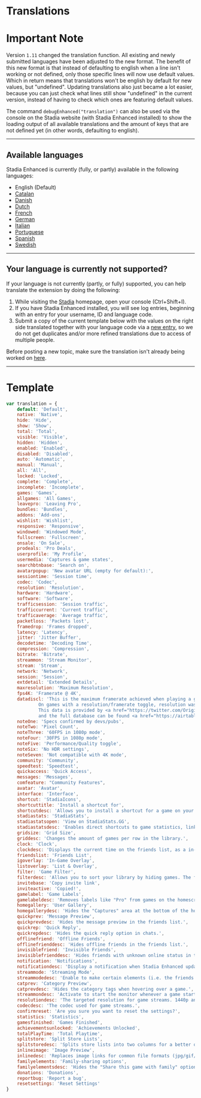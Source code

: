 
# Translations

# Important Note
Version `1.11` changed the translation function. All existing and newly submitted languages have been adjusted to the new format. The benefit of this new format is that instead of defaulting to english when a line isn't working or not defined, only those specific lines will now use default values. Which in return means that translations won't be english by default for new values, but "undefined". Updating translations also just became a lot easier, because you can just check what lines still show "undefined" in the current version, instead of having to check which ones are featuring default values.

The command `debugEnhanced("translation")` can also be used via the console on the Stadia website (with Stadia Enhanced installed) to show the loading output of all available translations and the amount of keys that are not defined yet (in other words, defaulting to english).

---

## Available languages
Stadia Enhanced is currently (fully, or partly) available in the following languages:

* English (Default)
* [Catalan](https://github.com/ChristopherKlay/StadiaEnhanced/discussions/60)
* [Danish](https://github.com/ChristopherKlay/StadiaEnhanced/discussions/81)
* [Dutch](https://github.com/ChristopherKlay/StadiaEnhanced/discussions/9)
* [French](https://github.com/ChristopherKlay/StadiaEnhanced/discussions/8)
* [German](https://github.com/ChristopherKlay/StadiaEnhanced/discussions/13)
* [Italian](https://github.com/ChristopherKlay/StadiaEnhanced/discussions/7)
* [Portuguese](https://github.com/ChristopherKlay/StadiaEnhanced/discussions/91)
* [Spanish](https://github.com/ChristopherKlay/StadiaEnhanced/discussions/67)
* [Swedish](https://github.com/ChristopherKlay/StadiaEnhanced/discussions/11)

---

## Your language is currently not supported?
If your language is not currently (partly, or fully) supported, you can help translate the extension by doing the following:

1. While visiting the [Stadia](https://stadia.com/) homepage, open your console (Ctrl+Shift+I).
2. If you have Stadia Enhanced installed, you will see log entries, beginning with an entry for your username, ID and language code.
3. Submit a copy of the current template below with the values on the right side translated together with your language code via a [new entry](https://github.com/ChristopherKlay/StadiaEnhanced/discussions?discussions_q=category%3ATranslations), so we do not get duplicates and/or more refined translations due to access of multiple people.

Before posting a new topic, make sure the translation isn't already being worked on [here](https://github.com/ChristopherKlay/StadiaEnhanced/discussions?discussions_q=category%3ATranslations).

---

# Template
```javascript
var translation = {
    default: 'Default',
    native: 'Native',
    hide: 'Hide',
    show: 'Show',
    total: 'Total',
    visible: 'Visible',
    hidden: 'Hidden',
    enabled: 'Enabled',
    disabled: 'Disabled',
    auto: 'Automatic',
    manual: 'Manual',
    all: 'All',
    locked: 'Locked',
    complete: 'Complete',
    incomplete: 'Incomplete',
    games: 'Games',
    allgames: 'All Games',
    leavepro: 'Leaving Pro',
    bundles: 'Bundles',
    addons: 'Add-ons',
    wishlist: 'Wishlist',
    responsive: 'Responsive',
    windowed: 'Windowed Mode',
    fullscreen: 'Fullscreen',
    onsale: 'On Sale',
    prodeals: 'Pro Deals',
    userprofile: 'My Profile',
    usermedia: 'Captures & game states',
    searchbtnbase: 'Search on',
    avatarpopup: 'New avatar URL (empty for default):',
    sessiontime: 'Session time',
    codec: 'Codec',
    resolution: 'Resolution',
    hardware: 'Hardware',
    software: 'Software',
    trafficsession: 'Session traffic',
    trafficcurrent: 'Current traffic',
    trafficaverage: 'Average traffic',
    packetloss: 'Packets lost',
    framedrop: 'Frames dropped',
    latency: 'Latency',
    jitter: 'Jitter Buffer',
    decodetime: 'Decoding Time',
    compression: 'Compression',
    bitrate: 'Bitrate',
    streammon: 'Stream Monitor',
    stream: 'Stream',
    network: 'Network',
    session: 'Session',
    extdetail: 'Extended Details',
    maxresolution: 'Maximum Resolution',
    fps4K: 'Framerate @ 4K',
    datadiscl: 'This is the maximum framerate achieved when playing a game in 4K mode (must be a Pro subscriber).\
            On games with a resolution/framerate toggle, resolution was picked. \
            This data is provided by <a href="https://twitter.com/OriginaIPenguin" target="_blank">@OriginaIPenguin</a> \
            and the full database can be found <a href="https://airtable.com/shr32bmiOThVvSGar/tblAeJTnP2bzZyews" target="_blank">here</a>.',
    noteOne: 'Specs confirmed by devs/pubs',
    noteTwo: 'Pixel Count',
    noteThree: '60FPS in 1080p mode',
    noteFour: '30FPS in 1080p mode',
    noteFive: 'Performance/Quality toggle',
    noteSix: 'No HDR settings',
    noteSeven: 'Not compatible with 4K mode',
    community: 'Community',
    speedtest: 'Speedtest',
    quickaccess: 'Quick Access',
    messages: 'Messages',
    comfeature: "Community Features",
    avatar: 'Avatar',
    interface: 'Interface',
    shortcut: 'StadiaIcons',
    shortcuttitle: 'Install a shortcut for',
    shortcutdesc: 'Allows you to install a shortcut for a game on your device.',
    stadiastats: 'StadiaStats',
    stadiastatsopen: 'View on StadiaStats.GG',
    stadiastatsdesc: 'Enables direct shortcuts to game statistics, link to your profile and the find-a-buddy system on stadiastats.gg.',
    gridsize: 'Grid Size',
    griddesc: 'Changes the amount of games per row in the library.',
    clock: 'Clock',
    clockdesc: 'Displays the current time on the friends list, as a in-game overlay, or both.',
    friendslist: 'Friends List',
    igoverlay: 'In-Game Overlay',
    listoverlay: 'List & Overlay',
    filter: 'Game Filter',
    filterdesc: 'Allows you to sort your library by hiding games. The filter can be toggled via the symbol, top-right above your games in the library.',
    invitebase: 'Copy invite link',
    inviteactive: 'Copied!',
    gamelabel: 'Game Labels',
    gamelabeldesc: 'Removes labels like "Pro" from games on the homescreen.',
    homegallery: 'User Gallery',
    homegallerydesc: 'Hides the "Captures" area at the bottom of the homescreen.',
    quickprev: 'Message Preview',
    quickprevdesc: 'Hides the message preview in the friends list.',
    quickrep: 'Quick Reply',
    quickrepdesc: 'Hides the quick reply option in chats.',
    offlinefriend: 'Offline Friends',
    offlinefrienddesc: 'Hides offline friends in the friends list.',
    invisiblefriend: 'Invisible Friends',
    invisiblefrienddesc: 'Hides friends with unknown online status in the friends list.',
    notification: 'Notifications',
    notificationdesc: 'Display a notification when Stadia Enhanced updated to a new version ("Auto" hides after 5 seconds, "Manual" stays until user interaction).',
    streammode: 'Streaming Mode',
    streammodedesc: 'Enable to make certain elements (i.e. the friends list) unreadable while streaming (via tools like OBS / Discord).',
    catprev: 'Category Preview',
    catprevdesc: 'Hides the category tags when hovering over a game.',
    streammondesc: 'Activate to start the monitor whenever a game starts.',
    resolutiondesc: 'The targeted resolution for game streams. 1440p and 2160p require VP9.',
    codecdesc: 'The codec used for game streams.',
    confirmreset: 'Are you sure you want to reset the settings?',
    statistics: 'Statistics',
    gamesfinished: 'Games Finished',
    achievementsunlocked: 'Achievements Unlocked',
    totalPlayTime: 'Total Playtime',
    splitstore: 'Split Store Lists',
    splitstoredesc: 'Splits store lists into two columns for a better overview.',
    inlineimage: 'Image Preview',
    inlinedesc: 'Replaces image links for common file formats (jpg/gif/png) with a clickable preview.',
    familyelements: 'Family-sharing options',
    familyelementsdesc: 'Hides the "Share this game with family" options.',
    donations: 'Donations',
    reportbug: 'Report a bug',
    resetsettings: 'Reset Settings'
}
```

